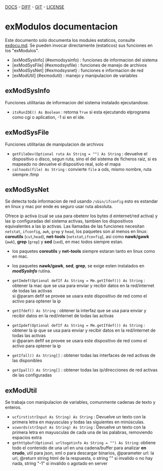  [DOCS](exdocu.md) - [DIFF](exdiferenciasoriginal.md) - [GIT](https://gitlab.com/venenux/gambasex) - [LICENSE](https://gitlab.com/venenux/gambasex/blob/master/LICENSE.md)

# exModulos documentacion

Este documento solo documenta los modules estaticos, consulte [exdocu.md](exdocu.md).
Se pueden invocar directamente (estaticos) sus funciones en los "exModulos".

* [exModSysInfo] (#exmodsysinfo) : funciones de informacion del sistema
* [exModSysFile] (#exmodsysfile) : funciones de manejo de archivos
* [exModSysNet] (#exmodsysnet) : funciones e informacion de red
* [exModUtil] (#exmodutil) : manejo y manipulacion de variables

## exModSysInfo
 
Funciones utilitarias de informacion del sistema instalado ejecutandose.

* `itsRunIDE() As Boolean` : retorna `True` si esta ejecutando elprograma como cgi o aplication, -1 si en el ide. 

## exModSysFile
 
Funciones utilitarias de manipulacion de archivos

* `getFileDev(Optional ruta As String = "") As String` : devuelve el dispositivo o 
disco, segun ruta, sino el del sistema de ficheros raiz, si es mapeado no devuelve 
el dispositivo real, solo el mapa
* `caltoods(file) As String` : convierte `file` a ods, mismo nombre, ruta siempre /tmp

## exModSysNet

Se detecta toda informacion de red usando `/sbin/ifconfig` esto es estandar en linux y mac 
por ende es seguro usar ruta absoluta.

Ofrece ip activa (cual se usa para obetenr los bytes d einternet/red activa)
y las ip configuradas del sistema activas, tambien los dispositivos equivalentes a las ip activas.
Las llamadas de las funciones necesitan `netstat`, `ifconfig`, `awk`, `grep` y `head`, 
los paquetes son al menos en linux: **coreutils** (`cut`,`head`), **net-tools** (`netstat`,`ifconfig`), 
asi como **nawk/gawk** (`awk`), **grep** (`grep`) y **sed** (`sed`), en mac todos siempre estan.
* los paquetes **coreutils** y **net-tools** siempre estaran tanto en linux como en mac.
* los paquetes **nawk/gawk**, **sed**, **grep**, se exige esten instalados en ***modSysInfo*** rutina.

* `getImdef(Optional defIf As String = Me.getIfdef()) As String` : obtener la mac que se usa para enviar y recibir datos en la red/internet de todas las activas<br> si @param defif se provee se usara este dispositivo de red como el activo para optener la ip
* `getIfdef() As String` : obtener la interfaz que se usa para enviar y recibir datos en la red/internet de todas las activas
* `getIpdef(Optional defIf As String = Me.getIfdef()) As String` : obtener la ip que se usa para enviar y recibir datos en la red/internet de todas las activas<br> si @param defif se provee se usara este dispositivo de red como el activo para optener la ip
* `getIfall() As String[]` : obtener todas las interfaces de red activas de las disponibles
* `getIpall() As String[]` : obtener todas las ip/direcciones de red activas de las configuradas

## exModUtil

Se trabaja con manipulacion de variables, comunmente cadenas de texto y enteros.

* `ucfirst(strInput As String) As String` : Devuelve un texto con la primera letra en mayusculas y todas las siguientes en minúsculas.
* `ucwords(strInput As String) As String` : Devuelve un texto con la primera letra en mayusculas de cada una de las palabras, removiendo espacios extra
* `gethttpbuf(Optional urltogetinfo As String = "") As String`: obtiene todo el contenido de una url en una cadena/buffer para analizar **en crudo**, util para json, xml o para descargar binarios, @parameter url: la uri, @return string html de la respuesta, o string "" si invalido o no hay nada, string "-1" si invalido o agotado en server



